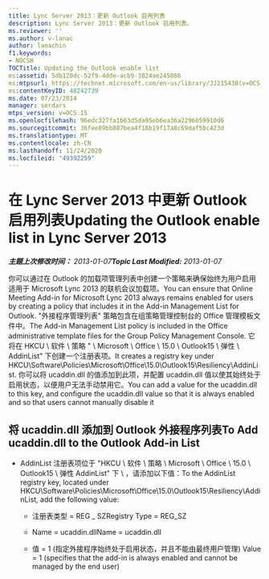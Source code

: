 ```yaml
---
title: Lync Server 2013：更新 Outlook 启用列表
description: Lync Server 2013：更新 Outlook 启用列表。
ms.reviewer: ''
ms.author: v-lanac
author: lanachin
f1.keywords:
- NOCSH
TOCTitle: Updating the Outlook enable list
ms:assetid: 5db120dc-52f9-4dde-acb9-3824ae245086
ms:mtpsurl: https://technet.microsoft.com/en-us/library/JJ215438(v=OCS.15)
ms:contentKeyID: 48242739
ms.date: 07/23/2014
manager: serdars
mtps_version: v=OCS.15
ms.openlocfilehash: 96edc327fa1b63d5da95eb6ea36a2296659910d6
ms.sourcegitcommit: 36fee89bb887bea4f18b19f17a8c69daf5bc423d
ms.translationtype: MT
ms.contentlocale: zh-CN
ms.lasthandoff: 11/24/2020
ms.locfileid: "49392259"
---
```

# <a name="updating-the-outlook-enable-list-in-lync-server-2013"></a><span data-ttu-id="ae8a3-103">在 Lync Server 2013 中更新 Outlook 启用列表</span><span class="sxs-lookup"><span data-stu-id="ae8a3-103">Updating the Outlook enable list in Lync Server 2013</span></span>

<div data-xmlns="http://www.w3.org/1999/xhtml">

<div class="topic" data-xmlns="http://www.w3.org/1999/xhtml" data-msxsl="urn:schemas-microsoft-com:xslt" data-cs="https://msdn.microsoft.com/">

<div data-asp="https://msdn2.microsoft.com/asp">



</div>

<div id="mainSection">

<div id="mainBody"><span data-ttu-id="ae8a3-104">

<span> </span></span><span class="sxs-lookup"><span data-stu-id="ae8a3-104">

<span> </span></span></span>

<span data-ttu-id="ae8a3-105">_**主题上次修改时间：** 2013-01-07_</span><span class="sxs-lookup"><span data-stu-id="ae8a3-105">_**Topic Last Modified:** 2013-01-07_</span></span>

<span data-ttu-id="ae8a3-106">你可以通过在 Outlook 的加载项管理列表中创建一个策略来确保始终为用户启用适用于 Microsoft Lync 2013 的联机会议加载项。</span><span class="sxs-lookup"><span data-stu-id="ae8a3-106">You can ensure that Online Meeting Add-in for Microsoft Lync 2013 always remains enabled for users by creating a policy that includes it in the Add-in Management List for Outlook.</span></span> <span data-ttu-id="ae8a3-107">"外接程序管理列表" 策略包含在组策略管理控制台的 Office 管理模板文件中。</span><span class="sxs-lookup"><span data-stu-id="ae8a3-107">The Add-in Management List policy is included in the Office administrative template files for the Group Policy Management Console.</span></span> <span data-ttu-id="ae8a3-108">它将在 HKCU \\ 软件 \\ 策略 " \\ Microsoft \\ Office \\ 15.0 \\ Outlook15 \\ 弹性 \\ AddinList" 下创建一个注册表项。</span><span class="sxs-lookup"><span data-stu-id="ae8a3-108">It creates a registry key under HKCU\\Software\\Policies\\Microsoft\\Office\\15.0\\Outlook15\\Resiliency\\AddinList.</span></span> <span data-ttu-id="ae8a3-109">你可以将 ucaddin.dll 的值添加到此项，并配置 ucaddin.dll 值以使其始终处于启用状态，以便用户无法手动禁用它。</span><span class="sxs-lookup"><span data-stu-id="ae8a3-109">You can add a value for the ucaddin.dll to this key, and configure the ucaddin.dll value so that it is always enabled and so that users cannot manually disable it</span></span>

<div>

## <a name="to-add-ucaddindll-to-the-outlook-add-in-list"></a><span data-ttu-id="ae8a3-110">将 ucaddin.dll 添加到 Outlook 外接程序列表</span><span class="sxs-lookup"><span data-stu-id="ae8a3-110">To Add ucaddin.dll to the Outlook Add-in List</span></span>

  - <span data-ttu-id="ae8a3-111">AddinList 注册表项位于 "HKCU \\ 软件 \\ 策略 \\ Microsoft \\ Office \\ 15.0 \\ Outlook15 \\ 弹性 AddinList" 下 \\ ，请添加以下值：</span><span class="sxs-lookup"><span data-stu-id="ae8a3-111">To the AddinList registry key, located under HKCU\\Software\\Policies\\Microsoft\\Office\\15.0\\Outlook15\\Resiliency\\AddinList, add the following value:</span></span>
    
      - <span data-ttu-id="ae8a3-112">注册表类型 = REG \_ SZ</span><span class="sxs-lookup"><span data-stu-id="ae8a3-112">Registry Type = REG\_SZ</span></span>
    
      - <span data-ttu-id="ae8a3-113">Name = ucaddin.dll</span><span class="sxs-lookup"><span data-stu-id="ae8a3-113">Name = ucaddin.dll</span></span>
    
      - <span data-ttu-id="ae8a3-114">值 = 1 (指定外接程序始终处于启用状态，并且不能由最终用户管理) </span><span class="sxs-lookup"><span data-stu-id="ae8a3-114">Value = 1 (specifies that the add-in is always enabled and cannot be managed by the end user)</span></span>

<span data-ttu-id="ae8a3-115"></div>

</div>

<span> </span>

</div>

</div>

</span><span class="sxs-lookup"><span data-stu-id="ae8a3-115"></div>

</div>

<span> </span>

</div>

</div>

</span></span></div>


